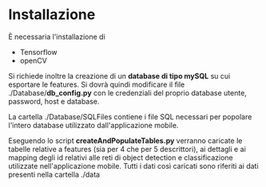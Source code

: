 # Installazione
È necessaria l'installazione di
* Tensorflow
* openCV

Si richiede inoltre la creazione di un **database di tipo mySQL** su cui esportare le features.
Si dovrà quindi modificare il file ./Database/**db_config.py** con le credenziali del proprio database 
utente, password, host e database.

La cartella ./Database/SQLFiles contiene i file SQL necessari per popolare l'intero database utilizzato
dall'applicazione mobile. 

Eseguendo lo script **createAndPopulateTables.py** verranno caricate le tabelle relative
a features (sia per 4 che per 5 descrittori), ai dettagli e ai mapping degli id relativi alle reti di object detection
e classificazione utilizzate nell'applicazione mobile. Tutti i dati così caricati sono riferiti ai dati presenti nella
cartella ./data
